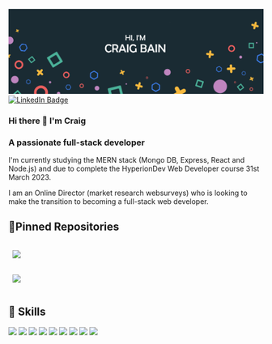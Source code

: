 ![Craig's GitHub Banner](GitHubHeader.jpg)
[![LinkedIn Badge](https://img.shields.io/badge/LinkedIn-Profile-informational?style=flat&logo=linkedin&logoColor=white&color=0D76A8)](https://www.linkedin.com/in/craig-bain-42346811/)

### Hi there 👋 I'm Craig

### A passionate full-stack developer

I'm currently studying the MERN stack (Mongo DB, Express, React and Node.js) and due to complete the HyperionDev Web Developer course 31st March 2023.

I am an Online Director (market research websurveys) who is looking to make the transition to becoming a full-stack web developer. 

## 📌Pinned Repositories

<a href="https://github.com/CraigB2023/finalCapstone">
  <img align="center" style="margin:1rem 0.5rem" src="https://github-readme-stats.vercel.app/api/pin/?username=CraigB2023&repo=finalCapstone&title_color=ffffff&text_color=c9cacc&icon_color=4AB197&bg_color=1A2B34" />
</a>
<br>
<a href="https://github.com/CraigB2023/Periodic-Table">
  <img align="center" style="margin:1rem 0.5rem" src="https://github-readme-stats.vercel.app/api/pin/?username=CraigB2023&repo=Periodic-Table&title_color=ffffff&text_color=c9cacc&icon_color=4AB197&bg_color=1A2B34" />
</a>

## 💼 Skills

![](https://img.shields.io/badge/Code-MongoDB-informational?style=flat&logo=MongoDB&logoColor=white&color=4AB197)
![](https://img.shields.io/badge/code-Express-informational?style=flat&logo=Express&logoColor=white&color=4AB197)
![](https://img.shields.io/badge/Code-React-informational?style=flat&logo=react&logoColor=white&color=4AB197)
![](https://img.shields.io/badge/code-node.js-informational?style=flat&logo=node.js&logoColor=white&color=4AB197)
![](https://img.shields.io/badge/Code-JavaScript-informational?style=flat&logo=JavaScript&logoColor=white&color=4AB197)
![](https://img.shields.io/badge/code-HTML5-informational?style=flat&logo=html5&logoColor=white&color=4AB197)
![](https://img.shields.io/badge/Style-CSS-informational?style=flat&logo=css3&logoColor=white&color=4AB197)
![](https://img.shields.io/badge/Software-PowerBi-informational?style=flat&logo=PowerBi&logoColor=white&color=4AB197)
![](https://img.shields.io/badge/software-Microsoft%20Excel-informational?style=flat&logo=Microsoft%20Excel&logoColor=white&color=4AB197)
